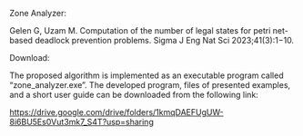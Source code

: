 Zone Analyzer:

Gelen G, Uzam M. Computation of the number of legal states for petri net-based deadlock prevention problems. 
Sigma J Eng Nat Sci 2023;41(3):1−10.


Download:

The proposed algorithm is implemented as an executable program called “zone_analyzer.exe”. 
The developed program, files of presented examples, and a short user guide can be downloaded from the following link:

https://drive.google.com/drive/folders/1kmqDAEFUgUW-8i6BU5Es0Vut3mk7_S4T?usp=sharing